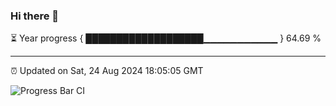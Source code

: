 ### Hi there 👋

⏳ Year progress { ███████████████████▁▁▁▁▁▁▁▁▁▁▁ } 64.69 %

---

⏰ Updated on Sat, 24 Aug 2024 18:05:05 GMT

![Progress Bar CI](https://github.com/liununu/liununu/workflows/Progress%20Bar%20CI/badge.svg)

